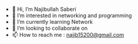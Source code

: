 - 👋 Hi, I’m Najibullah Saberi
- 👀 I’m interested in networking and programming
- 🌱 I’m currently learning Network 
- 💞️ I’m looking to collaborate on 
- 📫 How to reach me : najib15200@gmail.com

<!---
najibSi/najibSi is a ✨ special ✨ repository because its `README.md` (this file) appears on your GitHub profile.
You can click the Preview link to take a look at your changes.
--->
